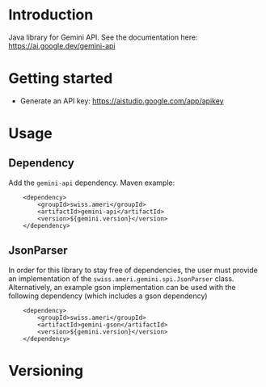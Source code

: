 # Introduction
Java library for Gemini API. 
See the documentation here: https://ai.google.dev/gemini-api

# Getting started
- Generate an API key: https://aistudio.google.com/app/apikey

# Usage
## Dependency
Add the `gemini-api` dependency. Maven example:

        <dependency>
            <groupId>swiss.ameri</groupId>
            <artifactId>gemini-api</artifactId>
            <version>${gemini.version}</version>
        </dependency>

## JsonParser
In order for this library to stay free of dependencies, the user must provide an implementation of the `swiss.ameri.gemini.spi.JsonParser` class.
Alternatively, an example gson implementation can be used with the following dependency (which includes a gson dependency)

        <dependency>
            <groupId>swiss.ameri</groupId>
            <artifactId>gemini-gson</artifactId>
            <version>${gemini.version}</version>
        </dependency>

# Versioning
